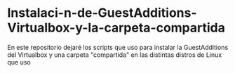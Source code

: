 # Instalaci-n-de-GuestAdditions-Virtualbox-y-la-carpeta-compartida
En este repositorio dejaré los scripts que uso para instalar la GuestAdditions del Virtualbox y una carpeta "compartida" en las distintas distros de Linux que uso
